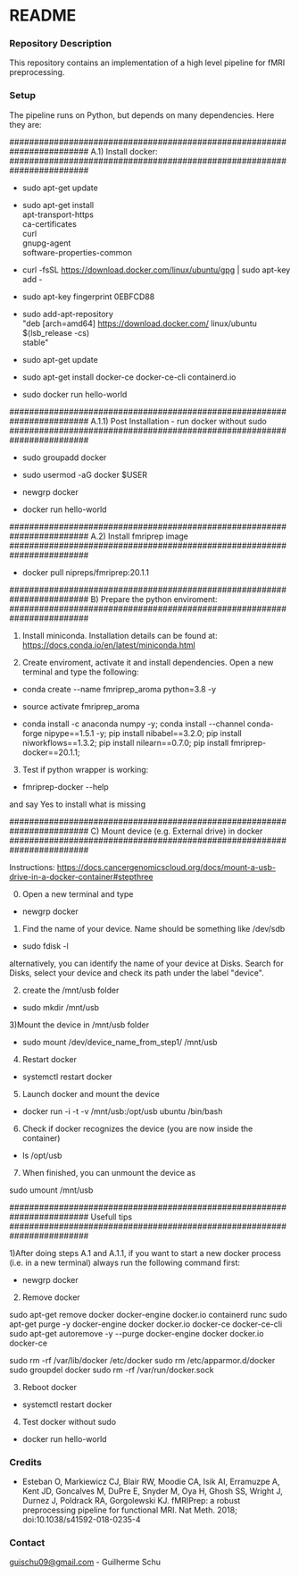 # README #

### Repository Description ###

This repository contains an implementation of a high level pipeline for fMRI preprocessing.

### Setup ###

The pipeline runs on Python, but depends on many dependencies. Here they are:


########################################################################
A.1) Install docker:
########################################################################

- sudo apt-get update
- sudo apt-get install \
    apt-transport-https \
    ca-certificates \
    curl \
    gnupg-agent \
    software-properties-common

- curl -fsSL https://download.docker.com/linux/ubuntu/gpg | sudo apt-key add -

- sudo apt-key fingerprint 0EBFCD88

- sudo add-apt-repository \
   "deb [arch=amd64] https://download.docker.com/	linux/ubuntu \
   $(lsb_release -cs) \
   stable"

- sudo apt-get update

- sudo apt-get install docker-ce docker-ce-cli containerd.io

- sudo docker run hello-world

########################################################################
A.1.1) Post Installation - run docker without sudo
########################################################################

- sudo groupadd docker

- sudo usermod -aG docker $USER

- newgrp docker 

- docker run hello-world


########################################################################
A.2) Install fmriprep image
########################################################################

- docker pull nipreps/fmriprep:20.1.1


########################################################################
B) Prepare the python enviroment:
########################################################################

1) Install miniconda. Installation details can be found at: https://docs.conda.io/en/latest/miniconda.html

2) Create enviroment, activate it and install dependencies. Open a new terminal and type the following:

- conda create --name fmriprep_aroma python=3.8 -y

- source activate fmriprep_aroma

- conda install -c anaconda numpy -y; conda install --channel conda-forge nipype==1.5.1 -y; pip install nibabel==3.2.0; pip install niworkflows==1.3.2; pip install nilearn==0.7.0; pip install fmriprep-docker==20.1.1;

3) Test if python wrapper is working:
- fmriprep-docker --help 

and say Yes to install what is missing

########################################################################
C) Mount device (e.g. External drive) in docker
########################################################################

Instructions: https://docs.cancergenomicscloud.org/docs/mount-a-usb-drive-in-a-docker-container#stepthree

0) Open a new terminal and type
- newgrp docker 

1) Find the name of your device. Name should be something like /dev/sdb

- sudo fdisk -l

alternatively, you can identify the name of your device at Disks. Search for Disks, select your device and check its path under the label "device".

2) create the /mnt/usb folder

- sudo mkdir /mnt/usb

3)Mount the device in /mnt/usb folder

- sudo mount /dev/device_name_from_step1/ /mnt/usb

4) Restart docker
- systemctl restart docker

5) Launch docker and mount the device 

- docker run -i -t -v /mnt/usb:/opt/usb ubuntu /bin/bash

6) Check if docker recognizes the device (you are now inside the container)

- ls /opt/usb

7) When finished, you can unmount the device as

sudo umount /mnt/usb



########################################################################
Usefull tips
########################################################################

1)After doing steps A.1 and A.1.1, if you want to start a new docker process (i.e. in a new terminal) always run the following command first:

- newgrp docker 

2) Remove docker

sudo apt-get remove docker docker-engine docker.io containerd runc
sudo apt-get purge -y docker-engine docker docker.io docker-ce docker-ce-cli
sudo apt-get autoremove -y --purge docker-engine docker docker.io docker-ce 

sudo rm -rf /var/lib/docker /etc/docker
sudo rm /etc/apparmor.d/docker
sudo groupdel docker
sudo rm -rf /var/run/docker.sock

3) Reboot docker

- systemctl restart docker

4) Test docker without sudo

- docker run hello-world

### Credits ###

-  Esteban O, Markiewicz CJ, Blair RW, Moodie CA, Isik AI, Erramuzpe A, Kent JD, Goncalves M, DuPre E, Snyder M, Oya H, Ghosh SS, Wright J, Durnez J, Poldrack RA, Gorgolewski KJ. fMRIPrep: a robust preprocessing pipeline for functional MRI. Nat Meth. 2018; doi:10.1038/s41592-018-0235-4

### Contact ###
guischu09@gmail.com - Guilherme Schu


